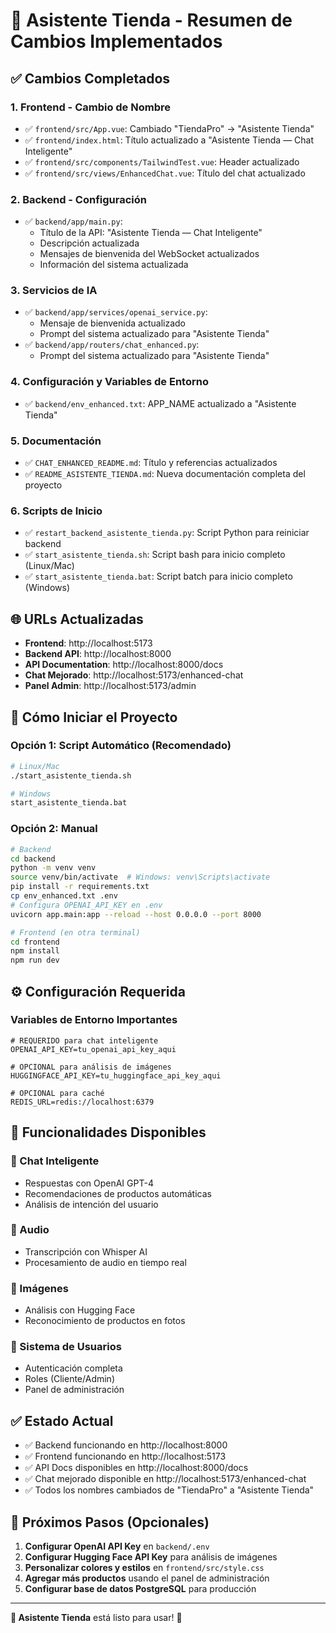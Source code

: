 # 🏪 Asistente Tienda - Resumen de Cambios Implementados

## ✅ Cambios Completados

### 1. **Frontend - Cambio de Nombre**
- ✅ `frontend/src/App.vue`: Cambiado "TiendaPro" → "Asistente Tienda"
- ✅ `frontend/index.html`: Título actualizado a "Asistente Tienda — Chat Inteligente"
- ✅ `frontend/src/components/TailwindTest.vue`: Header actualizado
- ✅ `frontend/src/views/EnhancedChat.vue`: Título del chat actualizado

### 2. **Backend - Configuración**
- ✅ `backend/app/main.py`: 
  - Título de la API: "Asistente Tienda — Chat Inteligente"
  - Descripción actualizada
  - Mensajes de bienvenida del WebSocket actualizados
  - Información del sistema actualizada

### 3. **Servicios de IA**
- ✅ `backend/app/services/openai_service.py`:
  - Mensaje de bienvenida actualizado
  - Prompt del sistema actualizado para "Asistente Tienda"
- ✅ `backend/app/routers/chat_enhanced.py`:
  - Prompt del sistema actualizado para "Asistente Tienda"

### 4. **Configuración y Variables de Entorno**
- ✅ `backend/env_enhanced.txt`: APP_NAME actualizado a "Asistente Tienda"

### 5. **Documentación**
- ✅ `CHAT_ENHANCED_README.md`: Título y referencias actualizados
- ✅ `README_ASISTENTE_TIENDA.md`: Nueva documentación completa del proyecto

### 6. **Scripts de Inicio**
- ✅ `restart_backend_asistente_tienda.py`: Script Python para reiniciar backend
- ✅ `start_asistente_tienda.sh`: Script bash para inicio completo (Linux/Mac)
- ✅ `start_asistente_tienda.bat`: Script batch para inicio completo (Windows)

## 🌐 URLs Actualizadas

- **Frontend**: http://localhost:5173
- **Backend API**: http://localhost:8000
- **API Documentation**: http://localhost:8000/docs
- **Chat Mejorado**: http://localhost:5173/enhanced-chat
- **Panel Admin**: http://localhost:5173/admin

## 🚀 Cómo Iniciar el Proyecto

### Opción 1: Script Automático (Recomendado)
```bash
# Linux/Mac
./start_asistente_tienda.sh

# Windows
start_asistente_tienda.bat
```

### Opción 2: Manual
```bash
# Backend
cd backend
python -m venv venv
source venv/bin/activate  # Windows: venv\Scripts\activate
pip install -r requirements.txt
cp env_enhanced.txt .env
# Configura OPENAI_API_KEY en .env
uvicorn app.main:app --reload --host 0.0.0.0 --port 8000

# Frontend (en otra terminal)
cd frontend
npm install
npm run dev
```

## ⚙️ Configuración Requerida

### Variables de Entorno Importantes
```env
# REQUERIDO para chat inteligente
OPENAI_API_KEY=tu_openai_api_key_aqui

# OPCIONAL para análisis de imágenes
HUGGINGFACE_API_KEY=tu_huggingface_api_key_aqui

# OPCIONAL para caché
REDIS_URL=redis://localhost:6379
```

## 🎯 Funcionalidades Disponibles

### 💬 Chat Inteligente
- Respuestas con OpenAI GPT-4
- Recomendaciones de productos automáticas
- Análisis de intención del usuario

### 🎤 Audio
- Transcripción con Whisper AI
- Procesamiento de audio en tiempo real

### 📸 Imágenes
- Análisis con Hugging Face
- Reconocimiento de productos en fotos

### 👥 Sistema de Usuarios
- Autenticación completa
- Roles (Cliente/Admin)
- Panel de administración

## ✅ Estado Actual

- ✅ Backend funcionando en http://localhost:8000
- ✅ Frontend funcionando en http://localhost:5173
- ✅ API Docs disponibles en http://localhost:8000/docs
- ✅ Chat mejorado disponible en http://localhost:5173/enhanced-chat
- ✅ Todos los nombres cambiados de "TiendaPro" a "Asistente Tienda"

## 🔧 Próximos Pasos (Opcionales)

1. **Configurar OpenAI API Key** en `backend/.env`
2. **Configurar Hugging Face API Key** para análisis de imágenes
3. **Personalizar colores y estilos** en `frontend/src/style.css`
4. **Agregar más productos** usando el panel de administración
5. **Configurar base de datos PostgreSQL** para producción

---

**🏪 Asistente Tienda** está listo para usar! 🚀
